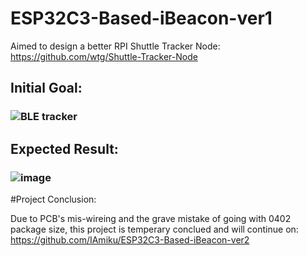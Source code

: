 # ESP32C3-Based-iBeacon-ver1

Aimed to design a better RPI Shuttle Tracker Node: https://github.com/wtg/Shuttle-Tracker-Node


## Initial Goal:
### ![BLE tracker](https://user-images.githubusercontent.com/28797384/224839229-ada7cb0d-5541-475f-a480-f580c05b45b9.png)

## Expected Result:
### ![image](https://user-images.githubusercontent.com/28797384/224841661-ca6d2a38-a9b9-4f75-96f0-f16da042607c.png)


#Project Conclusion:

Due to PCB's mis-wireing and the grave mistake of going with 0402 package size, this project is temperary conclued and will continue on: https://github.com/IAmiku/ESP32C3-Based-iBeacon-ver2
